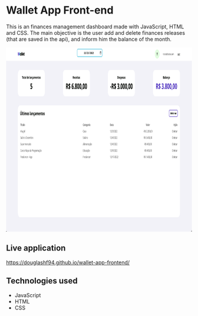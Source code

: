 # Wallet App Front-end

This is an finances management dashboard made with JavaScript, HTML and CSS.
The main objective is the user add and delete finances releases (that are saved in the api), and inform him the balance of the month.

<img alt="wallet-app-sample-image" src="https://github.com/DouglasHF94/wallet-app-frontend/blob/main/src/img/sample.png" height="500">

## Live application

https://douglashf94.github.io/wallet-app-frontend/

## Technologies used

- JavaScript
- HTML
- CSS


